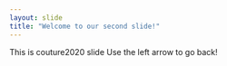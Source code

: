 ```yaml
---
layout: slide
title: "Welcome to our second slide!"
---
```

This is couture2020 slide
Use the left arrow to go back!
